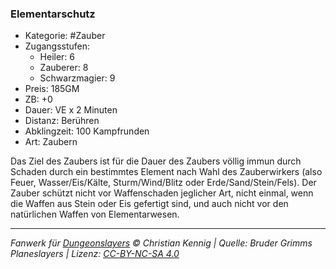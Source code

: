 ### Elementarschutz

- Kategorie: #Zauber
- Zugangsstufen:
  - Heiler: 6
  - Zauberer: 8
  - Schwarzmagier: 9
- Preis: 185GM
- ZB: +0
- Dauer: VE x 2 Minuten
- Distanz: Berühren
- Abklingzeit: 100 Kampfrunden
- Art: Zaubern



Das Ziel des Zaubers ist für die Dauer des Zaubers völlig immun durch Schaden durch ein bestimmtes Element nach Wahl des Zauberwirkers (also Feuer, Wasser/Eis/Kälte, Sturm/Wind/Blitz oder Erde/Sand/Stein/Fels). Der Zauber schützt nicht vor Waffenschaden jeglicher Art, nicht einmal, wenn die Waffen aus Stein oder Eis gefertigt sind, und auch nicht vor den natürlichen Waffen von Elementarwesen.

---

_Fanwerk für [Dungeonslayers](https://www.dungeonslayers.net/) © Christian Kennig | Quelle: Bruder Grimms Planeslayers | Lizenz: [CC-BY-NC-SA 4.0](https://creativecommons.org/licenses/by-nc-sa/4.0/deed.de)_
